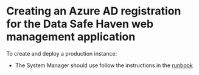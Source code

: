 # Creating an Azure AD registration for the Data Safe Haven web management application

To create and deploy a production instance:

 * The System Manager should use follow the instructions in the [runbook](azure-deploy-management-webapp)
 
